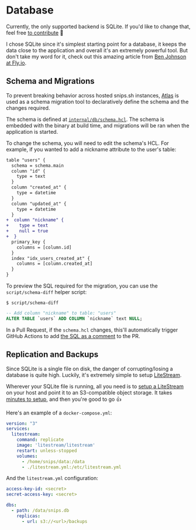 # Database

Currently, the only supported backend is SQLite. If you'd like to change that, feel free [to contribute](https://github.com/robherley/snips.sh/pulls) :tada:

I chose SQLite since it's simplest starting point for a database, it keeps the data close to the application and overall it's an extremely powerful tool. But don't take my word for it, check out this amazing article from [Ben Johnson at Fly.io](https://fly.io/blog/all-in-on-sqlite-litestream/).

## Schema and Migrations

To prevent breaking behavior across hosted snips.sh instances, [Atlas](https://atlasgo.io/) is used as a schema migration tool to declaratively define the schema and the changes required.

The schema is defined at [`internal/db/schema.hcl`](https://github.com/robherley/snips.sh/blob/main/internal/db/schema.hcl). The schema is embedded with the binary at build time, and migrations will be ran when the application is started.

To change the schema, you will need to edit the schema's HCL. For example, if you wanted to add a nickname attribute to the user's table:

```diff
table "users" {
  schema = schema.main
  column "id" {
    type = text
  }
  column "created_at" {
    type = datetime
  }
  column "updated_at" {
    type = datetime
  }
+  column "nickname" {
+    type = text
+    null = true
+  }
  primary_key {
    columns = [column.id]
  }
  index "idx_users_created_at" {
    columns = [column.created_at]
  }
}
```

To preview the SQL required for the migration, you can use the `script/schema-diff` helper script:

```
$ script/schema-diff
```

```sql
-- Add column "nickname" to table: "users"
ALTER TABLE `users` ADD COLUMN `nickname` text NULL;
```

In a Pull Request, if the `schema.hcl` changes, this'll automatically trigger GitHub Actions to add [the SQL as a comment](https://github.com/robherley/snips.sh/pull/5#issuecomment-1510588137) to the PR.

## Replication and Backups

Since SQLite is a single file on disk, the danger of corrupting/losing a database is quite high. Luckily, it's extremely simple to setup [LiteStream](https://litestream.io/).

Wherever your SQLite file is running, all you need is to [setup a LiteStream](https://litestream.io/guides/) on your host and point it to an S3-compatible object storage. It takes [minutes to setup](https://litestream.io/getting-started/), and then you're good to go :+1:

Here's an example of a `docker-compose.yml`:

```yaml
version: "3"
services:
  litestream:
    command: replicate
    image: 'litestream/litestream'
    restart: unless-stopped
    volumes:
      - /home/snips/data:/data
      - ./litestream.yml:/etc/litestream.yml
```

And the `litestream.yml` configuration:

```yaml
access-key-id: <secret>
secret-access-key: <secret>

dbs:
  - path: /data/snips.db
    replicas:
      - url: s3://<url>/backups
```
